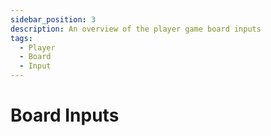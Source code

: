 ```yaml
---
sidebar_position: 3
description: An overview of the player game board inputs
tags:
  - Player
  - Board
  - Input
---
```


# Board Inputs
